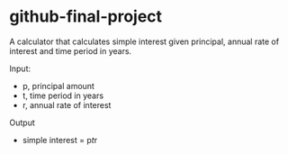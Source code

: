 # github-final-project

A calculator that calculates simple interest given principal, annual rate of interest and time period in years.

Input:<br>
 - p, principal amount<br>
 - t, time period in years<br>
 - r, annual rate of interest<br>
 
Output<br>
 - simple interest = p*t*r
